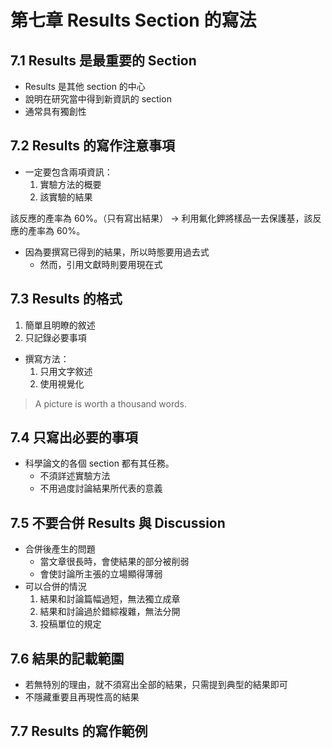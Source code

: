 # 第七章 Results Section 的寫法

## 7.1 Results 是最重要的 Section

* Results 是其他 section 的中心
* 說明在研究當中得到新資訊的 section
* 通常具有獨創性

## 7.2 Results 的寫作注意事項

* 一定要包含兩項資訊：
  1. 實驗方法的概要
  2. 該實驗的結果

該反應的產率為 60%。（只有寫出結果） → 利用氟化鉀將樣品一去保護基，該反應的產率為 60%。

* 因為要撰寫已得到的結果，所以時態要用過去式
  * 然而，引用文獻時則要用現在式

## 7.3 Results 的格式

1. 簡單且明瞭的敘述
2. 只記錄必要事項

* 撰寫方法：
  1. 只用文字敘述
  2. 使用視覺化

> A picture is worth a thousand words.

## 7.4 只寫出必要的事項

* 科學論文的各個 section 都有其任務。
  * 不須詳述實驗方法
  * 不用過度討論結果所代表的意義

## 7.5 不要合併 Results 與 Discussion

* 合併後產生的問題
  * 當文章很長時，會使結果的部分被削弱
  * 會使討論所主張的立場顯得薄弱
* 可以合併的情況
  1. 結果和討論篇幅過短，無法獨立成章
  2. 結果和討論過於錯綜複雜，無法分開
  3. 投稿單位的規定

## 7.6 結果的記載範圍

* 若無特別的理由，就不須寫出全部的結果，只需提到典型的結果即可
* 不隱藏重要且再現性高的結果

## 7.7 Results 的寫作範例
